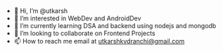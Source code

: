 - 👋 Hi, I’m @utkarsh
- 👀 I’m interested in WebDev and AndroidDev
- 🌱 I’m currently learning DSA and backend using nodejs and mongodb
- 💞️ I’m looking to collaborate on Frontend Projects
- 📫 How to reach me email at utkarshkvdranchi@gmail.com

<!---
utkarsh0908/utkarsh0908 is a ✨ special ✨ repository because its `README.md` (this file) appears on your GitHub profile.
You can click the Preview link to take a look at your changes.
--->
